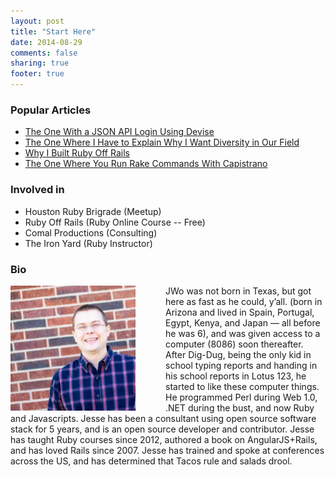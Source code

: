 ```yaml
---
layout: post
title: "Start Here"
date: 2014-08-29
comments: false 
sharing: true
footer: true
---
```


### Popular Articles

* [The One With a JSON API Login Using Devise](http://jessewolgamott.com/blog/2012/01/19/the-one-with-a-json-api-login-using-devise/)
* [The One Where I Have to Explain Why I Want Diversity in Our Field](http://jessewolgamott.com/blog/2013/02/05/the-one-where-i-have-to-explain-why-i-want-diversity-in-our-field/)
* [Why I Built Ruby Off Rails](http://jessewolgamott.com/blog/2012/04/03/why-i-built-ruby-off-rails/)
* [The One Where You Run Rake Commands With Capistrano](http://jessewolgamott.com/blog/2012/09/10/the-one-where-you-run-rake-commands-with-capistrano/)

### Involved in

* Houston Ruby Brigrade (Meetup)
* Ruby Off Rails (Ruby Online Course -- Free)
* Comal Productions (Consulting)
* The Iron Yard (Ruby Instructor)

### Bio
<img src="/images/jesse_wolgamott.jpg" style="width: 200px; float: left; padding-right: 3rem"/>
JWo was not born in Texas, but got here as fast as he could, y’all. (born in
Arizona and lived in Spain, Portugal, Egypt, Kenya, and Japan — all before he
was 6), and was given access to a computer (8086) soon thereafter. After
Dig-Dug, being the only kid in school typing reports and handing in his school
reports in Lotus 123, he started to like these computer things. He programmed
Perl during Web 1.0, .NET during the bust, and now Ruby and Javascripts. Jesse
has been a consultant using open source software stack for 5 years, and is an
open source developer and contributor. Jesse has taught Ruby courses since
2012, authored a book on AngularJS+Rails, and has loved Rails since 2007.
Jesse has trained and spoke at conferences across the US, and has determined
that Tacos rule and salads drool.




